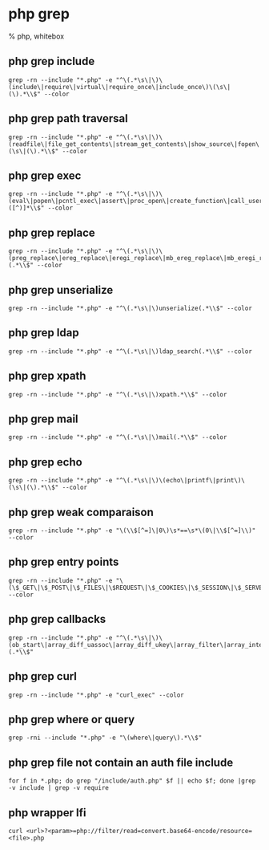 # php grep 

% php, whitebox

## php grep include
```
grep -rn --include "*.php" -e "^\(.*\s\|\)\(include\|require\|virtual\|require_once\|include_once\)\(\s\|(\).*\\$" --color
```

## php grep path traversal
```
grep -rn --include "*.php" -e "^\(.*\s\|\)\(readfile\|file_get_contents\|stream_get_contents\|show_source\|fopen\|file\|fpassthru\|gzopen\|gzfile\|gzpassthru\|readgzfile\)\(\s\|(\).*\\$" --color
```

## php grep exec
```
grep -rn --include "*.php" -e "^\(.*\s\|\)\(eval\|popen\|pcntl_exec\|assert\|proc_open\|create_function\|call_user_func\|call_user_func_array\|exec\|shell_exec\|system\|passthru\|virtual\)([^)]*\\$" --color
```

## php grep replace
```
grep -rn --include "*.php" -e "^\(.*\s\|\)\(preg_replace\|ereg_replace\|eregi_replace\|mb_ereg_replace\|mb_eregi_replace\)(.*\\$" --color
```

## php grep unserialize
```
grep -rn --include "*.php" -e "^\(.*\s\|\)unserialize(.*\\$" --color
```

## php grep ldap
```
grep -rn --include "*.php" -e "^\(.*\s\|\)ldap_search(.*\\$" --color
```

## php grep xpath
```
grep -rn --include "*.php" -e "^\(.*\s\|\)xpath.*\\$" --color
```

## php grep mail
```
grep -rn --include "*.php" -e "^\(.*\s\|\)mail(.*\\$" --color
```

## php grep echo
```
grep -rn --include "*.php" -e "^\(.*\s\|\)\(echo\|printf\|print\)\(\s\|(\).*\\$" --color
```

## php grep weak comparaison
```
grep -rn --include "*.php" -e "\(\\$[^=]\|0\)\s*==\s*\(0\|\\$[^=]\\)" --color
```

## php grep entry points
```
grep -rn --include "*.php" -e "\(\$_GET\|\$_POST\|\$_FILES\|\$REQUEST\|\$_COOKIES\|\$_SESSION\|\$_SERVER\|\$_GLOBALS\)" --color
```

## php grep callbacks
```
grep -rn --include "*.php" -e "^\(.*\s\|\)\(ob_start\|array_diff_uassoc\|array_diff_ukey\|array_filter\|array_intersect_uassoc\|array_intersect_ukey\|array_map\|array_reduce\|array_udiff_assoc\|array_udiff_uassoc\|array_udiff\|array_uintersect_assoc\|array_uintersect_uassoc\|array_uintersect\|array_walk_recursive\|array_walk\|assert_options\|uasort\|uksort\|usort\|preg_replace_callback\|spl_autoload_register\|iterator_apply\|register_shutdown_function\|register_tick_function\|set_error_handler\|set_exception_handler\|session_set_save_handler\|sqlite_create_aggregate\|sqlite_create_function\)(.*\\$"
```

## php grep curl
```
grep -rn --include "*.php" -e "curl_exec" --color
```

## php grep where or query
```
grep -rni --include "*.php" -e "\(where\|query\).*\\$"
```

## php grep file not contain an auth file include
```
for f in *.php; do grep "/include/auth.php" $f || echo $f; done |grep -v include | grep -v require
```

## php wrapper lfi
```
curl <url>?<param>=php://filter/read=convert.base64-encode/resource=<file>.php
```
